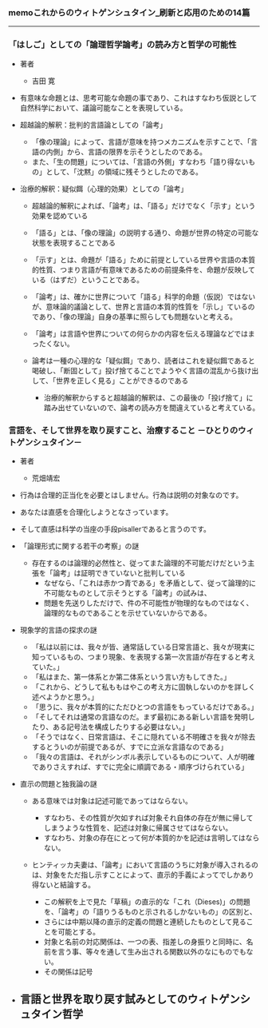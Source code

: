 ### memoこれからのウィトゲンシュタイン_刷新と応用のための14篇

--------

### 「はしご」としての「論理哲学論考」の読み方と哲学の可能性

- 著者
    - 吉田 寛
    
- 有意味な命題とは、思考可能な命題の事であり、これはすなわち仮説として自然科学において、議論可能なことを表現している。

- 超越論的解釈：批判的言語論としての「論考」
    - 「像の理論」によって、言語が意味を持つメカニズムを示すことで、「言語の内側」から、言語の限界を示そうとしたのである。
    - また、「生の問題」については、「言語の外側」すなわち「語り得ないもの」として、「沈黙」の領域に残そうとしたのである。
    
- 治療的解釈：疑似餌（心理的効果）としての「論考」
    - 超越論的解釈によれば、「論考」は、「語る」だけでなく「示す」という効果を認めている
    - 「語る」とは、「像の理論」の説明する通り、命題が世界の特定の可能な状態を表現することである
    - 「示す」とは、命題が「語る」ために前提としている世界や言語の本質的性質、つまり言語が有意味であるための前提条件を、命題が反映している（はずだ）ということである。
    - 「論考」は、確かに世界について「語る」科学的命題（仮説）ではないが、意味論的議論として、世界と言語の本質的性質を「示し」ているのであり、「像の理論」自身の基準に照らしても問題ないと考える。
    
    - 「論考」は言語や世界についての何らかの内容を伝える理論などではまったくない。
    - 論考は一種の心理的な「疑似餌」であり、読者はこれを疑似餌であると喝破し、「断固として」投げ捨てることでようやく言語の混乱から抜け出して、「世界を正しく見る」ことができるのである
        - 治療的解釈からすると超越論的解釈は、この最後の「投げ捨て」に踏み出せていないので、論考の読み方を間違えていると考えている。

### 言語を、そして世界を取り戻すこと、治療すること －ひとりのウィトゲンシュタイン－
- 著者
    - 荒畑靖宏
    
- 行為は合理的正当化を必要とはしません。行為は説明の対象なのです。
- あなたは直感を合理化しようとなさっています。
- そして直感は科学の当座の手段pisallerであると言うのです。

- 「論理形式に関する若干の考察」の謎
    - 存在するのは論理的必然性と、従ってまた論理的不可能だけだという主張を「論考」は証明できていないと批判している
        - なぜなら、「これは赤かつ青である」を矛盾として、従って論理的に不可能なものとして示そうとする「論考」の試みは、
        - 問題を先送りしただけで、件の不可能性が物理的なものではなく、論理的なものであることを示せていないからである。
        
- 現象学的言語の探求の謎
    - 「私は以前には、我々が皆、通常話している日常言語と、我々が現実に知っているもの、つまり現象、を表現する第一次言語が存在すると考えていた。」
    - 「私はまた、第一体系とか第二体系という言い方もしてきた。」
    - 「これから、どうして私ももはやこの考え方に固執しないのかを詳しく述べようかと思う。」
    - 「思うに、我々が本質的にただひとつの言語をもっているだけである。」
    - 「そしてそれは通常の言語なのだ。まず最初にある新しい言語を発明したり、ある記号法を構成したりする必要はない。」
    - 「そうではなく、日常言語は、そこに隠れている不明確さを我々が除去するとういのが前提であるが、すでに立派な言語なのである」
    - 「我々の言語は、それがシンボル表示しているものについて、人が明確でありさえすれば、すでに完全に順調である・順序づけられている」
    
- 直示の問題と独我論の謎
    - ある意味では対象は記述可能であってはならない。
        - すなわち、その性質が欠如すれば対象それ自体の存在が無に帰してしまうような性質を、記述は対象に帰属させてはならない。
        - すなわち、対象の存在にとって何が本質的かを記述は言明してはならない。
        
    - ヒンティッカ夫妻は、「論考」において言語のうちに対象が導入されるのは、対象をただ指し示すことによって、直示的手義によってでしかあり得ないと結論する。
        - この解釈を上で見た「草稿」の直示的な「これ（Dieses)」の問題を、「論考」の「語りうるものと示されるしかないもの」の区別と、
        - さらには中期以降の直示的定義の問題と連続したものとして見ることを可能とする。
        - 対象と名前の対応関係は、一つの表、指差しの身振りと同時に、名前を言う事、等々を通して生み出される関数以外のなにものでもない。
        - その関係は記号
        
- 言語と世界を取り戻す試みとしてのウィトゲンシュタイン哲学
    - 
    
    
